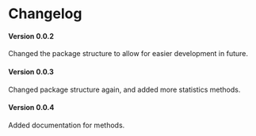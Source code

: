 # Changelog

#### Version 0.0.2
Changed the package structure to allow for easier development in future.

#### Version 0.0.3
Changed package structure again, and added more statistics methods.

#### Version 0.0.4
Added documentation for methods.
